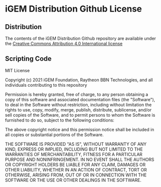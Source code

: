 # iGEM Distribution Github License

## Distribution
The contents of the iGEM Distribution Github repository are available under the [Creative Commons Attribution 4.0 International license](https://creativecommons.org/licenses/by/4.0/)

## Scripting Code 
MIT License

Copyright (c) 2021 iGEM Foundation, Raytheon BBN Technologies, and all individuals contributing to this repository

Permission is hereby granted, free of charge, to any person obtaining a copy of this software and associated documentation files (the "Software"), to deal in the Software without restriction, including without limitation the rights to use, copy, modify, merge, publish, distribute, sublicense, and/or sell copies of the Software, and to permit persons to whom the Software is furnished to do so, subject to the following conditions:

The above copyright notice and this permission notice shall be included in all copies or substantial portions of the Software.

THE SOFTWARE IS PROVIDED "AS IS", WITHOUT WARRANTY OF ANY KIND, EXPRESS OR IMPLIED, INCLUDING BUT NOT LIMITED TO THE WARRANTIES OF MERCHANTABILITY, FITNESS FOR A PARTICULAR PURPOSE AND NONINFRINGEMENT. IN NO EVENT SHALL THE AUTHORS OR COPYRIGHT HOLDERS BE LIABLE FOR ANY CLAIM, DAMAGES OR OTHER LIABILITY, WHETHER IN AN ACTION OF CONTRACT, TORT OR OTHERWISE, ARISING FROM, OUT OF OR IN CONNECTION WITH THE SOFTWARE OR THE USE OR OTHER DEALINGS IN THE SOFTWARE.

